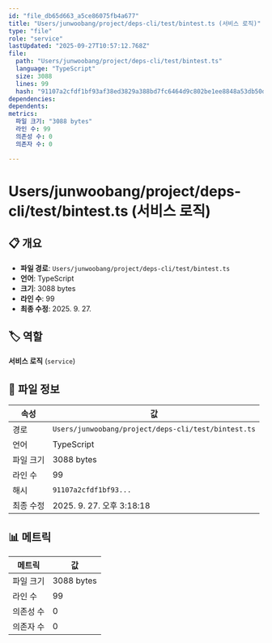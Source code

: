 ```yaml
---
id: "file_db65d663_a5ce86075fb4a677"
title: "Users/junwoobang/project/deps-cli/test/bintest.ts (서비스 로직)"
type: "file"
role: "service"
lastUpdated: "2025-09-27T10:57:12.768Z"
file:
  path: "Users/junwoobang/project/deps-cli/test/bintest.ts"
  language: "TypeScript"
  size: 3088
  lines: 99
  hash: "91107a2cfdf1bf93af38ed3829a388bd7fc6464d9c802be1ee8848a53db50d57"
dependencies:
dependents:
metrics:
  파일 크기: "3088 bytes"
  라인 수: 99
  의존성 수: 0
  의존자 수: 0

---
```


# Users/junwoobang/project/deps-cli/test/bintest.ts (서비스 로직)

## 📋 개요

- **파일 경로**: `Users/junwoobang/project/deps-cli/test/bintest.ts`
- **언어**: TypeScript
- **크기**: 3088 bytes
- **라인 수**: 99
- **최종 수정**: 2025. 9. 27.

## 🏷️ 역할

**서비스 로직** (`service`)

## 📄 파일 정보

| 속성 | 값 |
|------|----|
| 경로 | `Users/junwoobang/project/deps-cli/test/bintest.ts` |
| 언어 | TypeScript |
| 파일 크기 | 3088 bytes |
| 라인 수 | 99 |
| 해시 | `91107a2cfdf1bf93...` |
| 최종 수정 | 2025. 9. 27. 오후 3:18:18 |

## 📊 메트릭

| 메트릭 | 값 |
|--------|----|
| 파일 크기 | 3088 bytes |
| 라인 수 | 99 |
| 의존성 수 | 0 |
| 의존자 수 | 0 |

